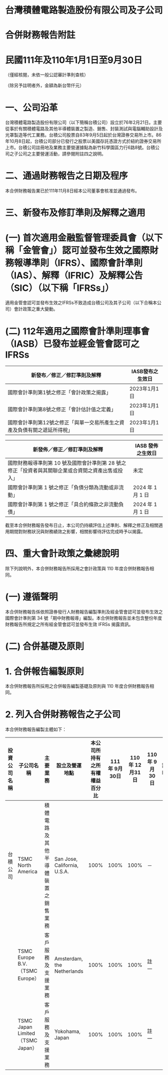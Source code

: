 # 台灣積體電路製造股份有限公司及子公司

# 合併財務報告附註

# 民國111年及110年1月1日至9月30日

（僅經核閱，未依一般公認審計準則查核）

（除另予註明者外，金額為新台幣仟元）

# 一、公司沿革

台灣積體電路製造股份有限公司（以下簡稱台積公司）設立於76年2月21日。主要從事於有關積體電路及其他半導體裝置之製造、銷售、封裝測試與電腦輔助設計及光罩製造等代工業務。台積公司股票自83年9月5日起於台灣證券交易所上市。86年10月8日起，台積公司部分已發行之股票以美國存託憑證方式於紐約證券交易所上市。台積公司註冊地及業務主要營運據點為新竹科學園區力行6路8號。台積公司之子公司之主要營運活動，請參閱附註四之說明。

# 二、通過財務報告之日期及程序

本合併財務報告業已於111年11月8日經本公司董事會核准並通過發布。

# 三、新發布及修訂準則及解釋之適用

# (一) 首次適用金融監督管理委員會（以下稱「金管會」）認可並發布生效之國際財務報導準則（IFRS）、國際會計準則（IAS）、解釋（IFRIC）及解釋公告（SIC）（以下稱「IFRSs」）

適用金管會認可並發布生效之IFRSs不致造成台積公司及其子公司（以下合稱本公司）會計政策之重大變動。

# (二) 112年適用之國際會計準則理事會（IASB）已發布並經金管會認可之IFRSs

|新發布／修正／修訂準則及解釋|IASB發布之生效日|
|---|---|
|國際會計準則第1號之修正「會計政策之揭露」|2023年1月1日|
|國際會計準則第8號之修正「會計估計值之定義」|2023年1月1日|
|國際會計準則第12號之修正「與單一交易所產生之資產及負債有關之遞延所得稅」|2023年1月1日|# (三) IASB 已發佈但尚未經金管會認可並發佈生效之 IFRSs

|新發佈／修正／修訂準則及解釋|IASB 發佈之生效日|
|---|---|
|國際財務報導準則第 10 號及國際會計準則第 28 號之修正「投資者與其關聯企業或合資間之資產出售或投入」|未定|
|國際會計準則第 1 號之修正「負債分類為流動或非流動」|2024 年 1 月 1 日|
|國際會計準則第 1 號之修正「具合約條款之非流動負債」|2024 年 1 月 1 日|

截至本合併財務報告發布日止，本公司仍持續評估上述準則、解釋之修正及相關適用期間對財務狀況與財務績效之影響，相關影響待評估完成時予以揭露。

# 四、重大會計政策之彙總說明

除下列說明外，本合併財務報告所採用之會計政策與 110 年度合併財務報告相同。

# (一) 遵循聲明

本合併財務報告係依照證券發行人財務報告編製準則及經金管會認可並發布生效之國際會計準則第 34 號「期中財務報導」編製。本合併財務報告並未包含整份年度財務報告所規定之所有經金管會認可並發布生效 IFRSs 揭露資訊。

# (二) 合併基礎及原則

# 1. 合併報告編製原則

本合併財務報告所採用之合併報告編製基礎及原則與 110 年度合併財務報告相同。

# 2. 列入合併財務報告之子公司

本合併財務報告編製主體如下：

|投資公司名稱|子公司名稱|主要業務|設立及營運地點|本公司所持有之所有權權益百分比|111年 9月30日|110年 12月31日|110年 9月30日|說明|
|---|---|---|---|---|---|---|---|---|
|台積公司|TSMC North America|積體電路及其他半導體裝置之銷售業務|San Jose, California, U.S.A.|100%|100%|100%|－| |
| |TSMC Europe B.V.（TSMC Europe）|客戶服務及支援業務|Amsterdam, the Netherlands|100%|100%|100%|註一| |
| |TSMC Japan Limited（TSMC Japan）|客戶服務及支援業務|Yokohama, Japan|100%|100%|100%|註一| |